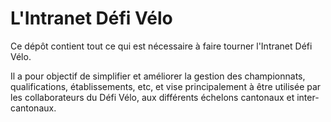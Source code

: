 # L'Intranet Défi Vélo

Ce dépôt contient tout ce qui est nécessaire à faire tourner l'Intranet Défi Vélo.

Il a pour objectif de simplifier et améliorer la gestion des championnats,
qualifications, établissements, etc, et vise principalement à être utilisée par
les collaborateurs du Défi Vélo, aux différents échelons cantonaux et
inter-cantonaux.
